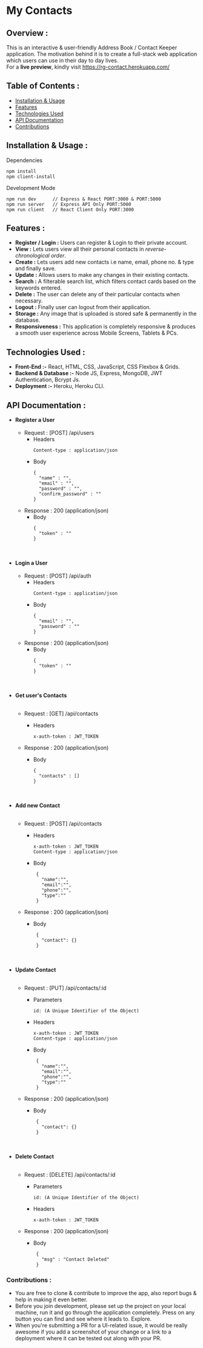 # My Contacts
## Overview :
This is an interactive & user-friendly Address Book / Contact Keeper application. The motivation behind it is to create a full-stack web application which users can use in their day to day lives. 
<br> For a **live preview**, kindly visit  https://rg-contact.herokuapp.com/



## Table of Contents :
* [Installation & Usage](https://github.com/ramangiri/RG-Contact#installation--usage-)
* [Features](https://github.com/ramangiri/RG-Contact#features-)
* [Technologies Used](https://github.com/ramangiri/RG-Contact#technologies-used-)
* [API Documentation](https://github.com/ramangiri/RG-Contact#api-documentation-)
* [Contributions](https://github.com/ramangiri/RG-Contact#contributions-) 



## Installation & Usage :

Dependencies
```
npm install
npm client-install
```


Development Mode
```
npm run dev      // Express & React PORT:3000 & PORT:5000
npm run server   // Express API Only PORT:5000
npm run client   // React Client Only PORT:3000
```



## Features :
* **Register / Login :** Users can register & Login to their private account.
* **View :** Lets users view all their personal contacts in *reverse-chronological order*.
* **Create :** Lets users add new contacts i.e name, email, phone no. & type and finally save. 
* **Update :** Allows users to make any changes in their existing contacts.
* **Search :** A filterable search list, which filters contact cards based on the keywords entered.
* **Delete :** The user can delete any of their particular contacts when necessary.
* **Logout :** Finally user can logout from their application.
* **Storage :** Any image that is uploaded is stored safe & permanently in the database.
* **Responsiveness :** This application is completely responsive & produces a smooth user experience across Mobile Screens, Tablets & PCs.
 
 
 
## Technologies Used :
* **Front-End :-** React, HTML, CSS, JavaScript, CSS Flexbox & Grids.
* **Backend & Database :-** Node JS, Express, MongoDB, JWT Authentication, Bcrypt Js.
* **Deployment :-** Heroku, Heroku CLI. 



## API Documentation :
* **Register a User**<br><br>
  * Request : [POST] /api/users
    * Headers
        ```
        Content-type : application/json
        ```
    * Body 
        ```
        {
          "name" : "",
          "email" : "",
          "password" : "",
          "confirm_password" : ""
        }
        ```
  * Response : 200 (application/json)
    * Body 
        ```
        {
          "token" : ""
        }
        ```
        <br><br>
* **Login a User**<br><br>
  * Request : [POST] /api/auth
      * Headers
        ```
        Content-type : application/json
        ```
      * Body 
        ```
        {
          "email" : "",
          "password" : ""
        }
        ```
  * Response : 200 (application/json)
       * Body 
         ```
         {
           "token" : ""
         }
         ```
         <br><br>
* **Get user's Contacts**<br><br>
  * Request : [GET] /api/contacts
      * Headers
        ```
        x-auth-token : JWT_TOKEN
        ```
     
  * Response : 200 (application/json)
      * Body 
        ```
        {
          "contacts" : []
        }
        ```
        <br><br>
* **Add new Contact**<br><br>
  * Request : [POST] /api/contacts
      * Headers
        ```
        x-auth-token : JWT_TOKEN
        Content-type : application/json
        ```
      * Body
        ```
         {
           "name":"",
           "email":"",
           "phone":"",
           "type":""
         }
        ```
     
  * Response : 200 (application/json)
    * Body
        ```
         {
           "contact": {}
         }
        ```
        <br><br>
* **Update Contact**<br><br>
  * Request : [PUT] /api/contacts/:id
      * Parameters
        ```
        id: (A Unique Identifier of the Object)
        ```
      * Headers
        ```
        x-auth-token : JWT_TOKEN
        Content-type : application/json
        ```
      * Body
        ```
         {
           "name":"",
           "email":"",
           "phone":"",
           "type":""
         }
        ```
     
  * Response : 200 (application/json)
    * Body
        ```
         {
           "contact": {}
         }
        ```
        <br><br>
* **Delete Contact**<br><br>
  * Request : [DELETE] /api/contacts/:id
      * Parameters
        ```
        id: (A Unique Identifier of the Object)
        ```
      * Headers
        ```
        x-auth-token : JWT_TOKEN
        ```
     
  * Response : 200 (application/json)
    * Body
        ```
         {
           "msg" : "Contact Deleted"
         }
        ```
    


### Contributions : 
* You are free to clone & contribute to improve the app, also report bugs & help in making it even better.
* Before you join development, please set up the project on your local machine, run it and go through the application completely. Press on any button you can find and see where it leads to. Explore.
* When you're submitting a PR for a UI-related issue, it would be really awesome if you add a screenshot of your change or a link to a deployment where it can be tested out along with your PR.
